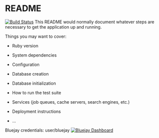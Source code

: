 # README
[![Build Status](https://www.travis-ci.com/nociza/sample169app.svg?branch=master)](https://www.travis-ci.com/nociza/sample169app)
This README would normally document whatever steps are necessary to get the
application up and running.

Things you may want to cover:

* Ruby version

* System dependencies

* Configuration

* Database creation

* Database initialization

* How to run the test suite

* Services (job queues, cache servers, search engines, etc.)

* Deployment instructions

* ...

Bluejay credentials:
user/bluejay
[![Bluejay Dashboard](https://img.shields.io/badge/bluejay-dashboard_2-blue.svg)](http://dashboard.bluejay.governify.io/dashboard/script/dashboardLoader.js?dashboardURL=https://reporter.bluejay.governify.io/api/v4/dashboards/tpa-CS169L-GH-nociza_sample169app/main)

